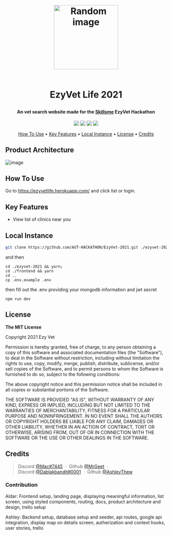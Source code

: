 <h1 align="center">
	<br>
	<a height="200" href="#" target="_blank" alt="Link to application"><img src="https://ezyvetlife.herokuapp.com/img/logo.png" alt="Random image" width="200"></a>
	<br>
	<br>
	<p>EzyVet Life 2021</p>
</h1>

<h4 align="center">An vet search website made for the <a href="https://beta.myskillsme.com/" target="_blank" alt="Link to skills me">Skillsme</a> EzyVet Hackathon</h4>

<p align="center">
        <img src="https://img.shields.io/badge/Express%20Version-%5E4.17.1-green" >
        <img src="https://img.shields.io/badge/react%20Version-%5E17.0.2-green" >
        <img src="https://img.shields.io/github/package-json/v/AUT-HACKATHON/EzyVet-2021/main?label=Stable%20Version&color=blueviolet">
        <img src="https://img.shields.io/github/package-json/v/AUT-HACKATHON/EzyVet-2021/backend-api?label=Next%20Version&color=lightgrey">

</p>

<p align="center">
		<a href="#how-to-use">How To Use</a> •
		<a href="#key-features">Key Features</a> •
		<a href="#local-instance">Local Instance</a> •
		<a href="#license">License</a> •
		<a href="#credits">Credits</a>
</p>

## Product Architecture

![image](https://user-images.githubusercontent.com/48781163/120053553-f85a1e80-c07e-11eb-95c1-7e3017c31f94.png)

## How To Use

Go to <a href="https://ezyvetlife.herokuapp.com/">https://ezyvetlife.herokuapp.com/</a> and click list or login.

## Key Features

<ul>
<li>View list of clinics near you</li>
</ul>

## Local Instance

```sh
git clone https://github.com/AUT-HACKATHON/EzyVet-2021.git ./ezyvet-2021
```

and then

```
cd ./ezyvet-2021 && yarn;
cd ./frontend && yarn
cd ..
cp .env.example .env
```

then fill out the .env providing your mongodb information and jwt secret

```
npm run dev
```

## License

<p> 
<strong>The MIT License</strong><br>

Copyright 2021 Ezy Vet

Permission is hereby granted, free of charge, to any person obtaining a copy of this software and associated documentation files (the "Software"), to deal in the Software without restriction, including without limitation the rights to use, copy, modify, merge, publish, distribute, sublicense, and/or sell copies of the Software, and to permit persons to whom the Software is furnished to do so, subject to the following conditions:

The above copyright notice and this permission notice shall be included in all copies or substantial portions of the Software.

THE SOFTWARE IS PROVIDED "AS IS", WITHOUT WARRANTY OF ANY KIND, EXPRESS OR IMPLIED, INCLUDING BUT NOT LIMITED TO THE WARRANTIES OF MERCHANTABILITY, FITNESS FOR A PARTICULAR PURPOSE AND NONINFRINGEMENT. IN NO EVENT SHALL THE AUTHORS OR COPYRIGHT HOLDERS BE LIABLE FOR ANY CLAIM, DAMAGES OR OTHER LIABILITY, WHETHER IN AN ACTION OF CONTRACT, TORT OR OTHERWISE, ARISING FROM, OUT OF OR IN CONNECTION WITH THE SOFTWARE OR THE USE OR OTHER DEALINGS IN THE SOFTWARE.

</p>

## Credits

> Discord [@Mac#7445](http://urlecho.appspot.com/echo?status=200&Content-Type=text%2Fhtml&body=%40Mac%237445) &nbsp;&middot;&nbsp;
> Github [@MrGeet](https://github.com/MrGeet) &nbsp;&middot;&nbsp;<br>
> Discord [@Dablakbandit#0001](http://urlecho.appspot.com/echo?status=200&Content-Type=text%2Fhtml&body=Dablakbandit%230001) &nbsp;&middot;&nbsp;
> Github [@AshleyThew](https://github.com/AshleyThew)

### Contribution 

Aldar: Frontend setup, landing page, displaying meaningful information, list screen, using styled components, routing, docs, product architecture and design, trello setup

Ashley: Backend setup, database setup and seeder, api routes, google api integration, display map on details screen, autherization and context hooks, user stories, trello

